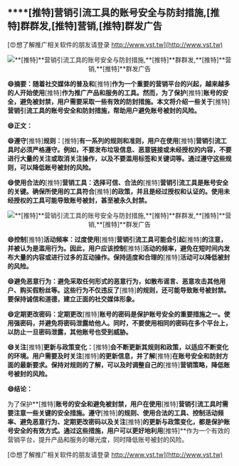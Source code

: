 ## ****[推特]**营销引流工具的账号安全与防封措施,**[推特]**群群发,**[推特]**营销,**[推特]**群发广告**

[😍想了解推广相关软件的朋友请登录 http://www.vst.tw](http://www.vst.tw)

 <center><img src="https://vst.tw/MP4/tuiguang/png/4.png" alt="**[推特]**营销引流工具的账号安全与防封措施,**[推特]**群群发,**[推特]**营销,**[推特]**群发广告"></center>

**😄摘要：随着社交媒体的普及和**[推特]**作为一个重要的营销平台的兴起，越来越多的人开始使用**[推特]**作为推广产品和服务的工具。然而，为了保护**[推特]**账号的安全，避免被封禁，用户需要采取一些有效的防封措施。本文将介绍一些关于**[推特]**营销引流工具的账号安全和防封措施，帮助用户避免账号被封的风险。**

**😄正文：**

**😄遵守**[推特]**规则：**[推特]**有一系列的规则和准则，用户在使用**[推特]**营销引流工具时必须严格遵守。例如，不要发布垃圾信息、恶意链接或未经授权的内容，不要进行大量的关注或取消关注操作，以及不要滥用标签和关键词等。通过遵守这些规则，可以降低账号被封的风险。**

**😄使用合法的**[推特]**营销工具：选择可信、合法的**[推特]**营销引流工具是账号安全的关键。确保所使用的工具符合**[推特]**的政策，并且是经过授权和认证的。使用未经授权的工具可能导致账号被封，甚至被永久封禁。**

 <center><img src="https://vst.tw/MP4/tuiguang/png/8.png" alt="**[推特]**营销引流工具的账号安全与防封措施,**[推特]**群群发,**[推特]**营销,**[推特]**群发广告"></center>

**😄控制**[推特]**活动频率：过度使用**[推特]**营销引流工具可能会引起**[推特]**的注意，并被认为是滥用行为。因此，用户应该控制**[推特]**活动的频率，避免在短时间内发布大量的内容或进行过多的互动操作。保持适度和合理的**[推特]**活动可以降低被封的风险。**

**😄避免恶意行为：避免采取任何形式的恶意行为，如散布谣言、恶意攻击其他用户、购买假粉丝等。这些行为不仅违反了**[推特]**的规则，还可能导致账号被封禁。要保持诚信和道德，建立正面的社交媒体形象。**

**😄定期更改密码：定期更改**[推特]**账号的密码是保护账号安全的重要措施之一。使用强密码，并避免将密码泄露给他人。同时，不要使用相同的密码在多个平台上，以防止一旦密码泄露，其他账号也受到威胁。**

**😄关注**[推特]**更新与政策变化：**[推特]**会不断更新其规则和政策，以适应不断变化的环境。用户需要及时关注**[推特]**的更新信息，并了解**[推特]**在账号安全和防封方面的最新要求。保持对规则的了解，可以及时调整自己的**[推特]**营销策略，降低账号被封的风险。**

**😄结论：**

为了保护**[推特]**账号的安全和避免被封禁，用户在使用**[推特]**营销引流工具时需要注意一些关键的安全措施。遵守**[推特]**的规则、使用合法的工具、控制活动频率、避免恶意行为、定期更改密码以及关注**[推特]**的更新与政策变化，都是保护账号安全的有效方式。通过这些措施，用户可以更好地利用**[推特]**作为一个有效的营销平台，提升产品和服务的曝光度，同时降低账号被封的风险。

[😍想了解推广相关软件的朋友请登录 http://www.vst.tw](http://www.vst.tw)



